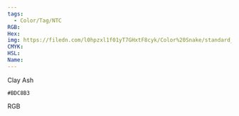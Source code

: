 ```yaml
---
tags:
  - Color/Tag/NTC
RGB:
Hex:
img: https://filedn.com/l0hpzxl1f01yT7GHxtF8cyk/Color%20Snake/standard_csv_to_svg//BDC8B3.svg
CMYK:
HSL:
Name:
---
```

Clay Ash
```palette
#BDC8B3
```
RGB

